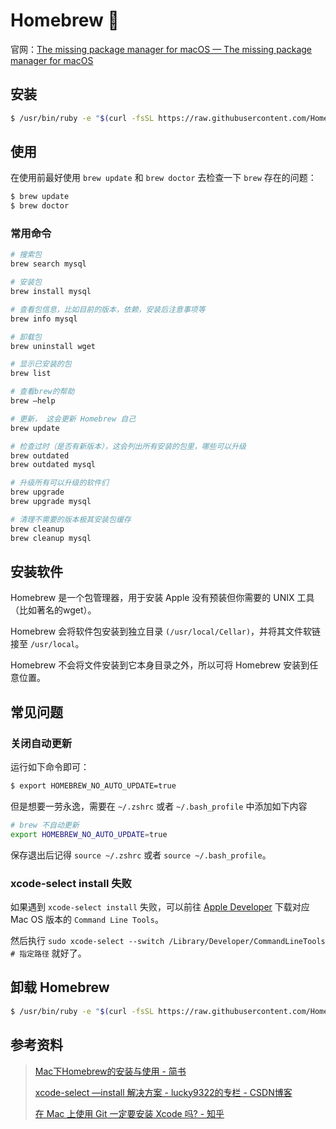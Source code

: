# Homebrew 🍺

官网：[The missing package manager for macOS — The missing package manager for macOS](https://brew.sh/)

## 安装

```bash
$ /usr/bin/ruby -e "$(curl -fsSL https://raw.githubusercontent.com/Homebrew/install/master/install)"
```

## 使用

在使用前最好使用 `brew update` 和 `brew doctor` 去检查一下 `brew` 存在的问题：

```bash
$ brew update
$ brew doctor
```

### 常用命令

```bash
# 搜索包
brew search mysql

# 安装包
brew install mysql

# 查看包信息，比如目前的版本，依赖，安装后注意事项等
brew info mysql

# 卸载包
brew uninstall wget

# 显示已安装的包
brew list

# 查看brew的帮助
brew –help

# 更新， 这会更新 Homebrew 自己
brew update

# 检查过时（是否有新版本），这会列出所有安装的包里，哪些可以升级
brew outdated
brew outdated mysql

# 升级所有可以升级的软件们
brew upgrade
brew upgrade mysql

# 清理不需要的版本极其安装包缓存
brew cleanup
brew cleanup mysql
```

## 安装软件

Homebrew 是一个包管理器，用于安装 Apple 没有预装但你需要的 UNIX 工具（比如著名的wget）。

Homebrew 会将软件包安装到独立目录 `(/usr/local/Cellar)`，并将其文件软链接至 `/usr/local`。

Homebrew 不会将文件安装到它本身目录之外，所以可将 Homebrew 安装到任意位置。

## 常见问题

### 关闭自动更新

运行如下命令即可：

```bash
$ export HOMEBREW_NO_AUTO_UPDATE=true
```

但是想要一劳永逸，需要在 `~/.zshrc` 或者 `~/.bash_profile` 中添加如下内容

```bash
# brew 不自动更新
export HOMEBREW_NO_AUTO_UPDATE=true
```

保存退出后记得 `source ~/.zshrc` 或者 `source ~/.bash_profile`。

### xcode-select install 失败

如果遇到 `xcode-select install` 失败，可以前往 [Apple Developer](https://developer.apple.com/download/more/) 下载对应 Mac OS 版本的 `Command Line Tools`。

然后执行 `sudo xcode-select --switch /Library/Developer/CommandLineTools # 指定路径` 就好了。

## 卸载 Homebrew

```bash
$ /usr/bin/ruby -e "$(curl -fsSL https://raw.githubusercontent.com/Homebrew/install/master/uninstall)"
```

## 参考资料

> [Mac下Homebrew的安装与使用 - 简书](https://www.jianshu.com/p/bca8fc1ff3f0)
> 
> [xcode-select —install 解决方案 - lucky9322的专栏 - CSDN博客](https://blog.csdn.net/lucky9322/article/details/79036877)
> 
> [在 Mac 上使用 Git 一定要安装 Xcode 吗? - 知乎](https://www.zhihu.com/question/37165801)